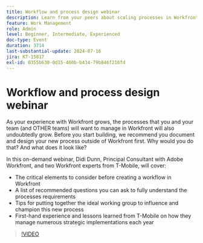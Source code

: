```yaml
---
title: Workflow and process design webinar
description: Learn from your peers about scaling processes in Workfront. Discover why documenting and designing workflows outside Workfront is crucial, and get tips from T-Mobile experts in our on-demand webinar.
feature: Work Management
role: Admin
level: Beginner, Intermediate, Experienced
doc-type: Event
duration: 3714
last-substantial-update: 2024-07-16
jira: KT-15817
exl-id: 0355b630-0d15-460b-b434-79b846f216fd
---
```

# Workflow and process design webinar

As your experience with Workfront grows, the processes that you and your team (and OTHER teams) will want to manage in Workfront will also undoubtedly grow. Before you start building, we recommend you document and design your new process outside of Workfront first. Why would you do that? And what does it look like?  

In this on-demand webinar, Didi Dunn, Principal Consultant with Adobe Workfront, and two Workfront experts from T-Mobile, will cover:

* The critical elements to consider before creating a workflow in Workfront
* A list of recommended questions you can ask to fully understand the processes requirements 
* Tips for putting together the ideal working group to influence and champion this new process 
* First-hand experience and lessons learned from T-Mobile on how they manage numerous strategic implementations each year

>[!VIDEO](https://video.tv.adobe.com/v/3431011/?learn=on)
